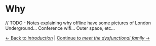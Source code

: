 # Why

// TODO - Notes explaining why offline have some pictures of London Underground...  Conference wifi...  Outer space, etc...

[← Back to *introduction*](./README.md) | [Continue to *meet the dysfunctional family* →](./dysfunctional-family.md)
